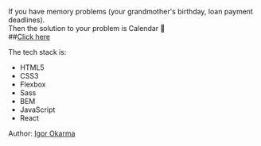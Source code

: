 If you have memory problems (your grandmother's birthday, loan payment deadlines). <br>Then the solution to your problem is Calendar 📅<br> ##<a href="https://famous-banoffee-d8ed42.netlify.app/">Click here</a>

The tech stack is:

<ul>
<li>HTML5</li>
<li>CSS3</li>
<li>Flexbox</li>
<li>Sass</li>
<li>BEM</li>
<li>JavaScript</li>
<li>React</li>
</ul>

Author: <a href="">Igor Okarma<a>
